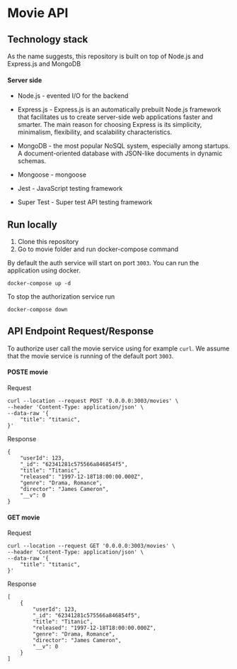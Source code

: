 # Movie API 

## Technology stack

As the name suggests, this repository is built on top of Node.js and Express.js and MongoDB

#### Server side

- Node.js - evented I/O for the backend

- Express.js - Express.js is an automatically prebuilt Node.js framework that facilitates us to create server-side web applications faster and smarter. The main reason   for choosing Express is its simplicity, minimalism, flexibility, and scalability characteristics.

- MongoDB -  the most popular NoSQL system, especially among startups. A document-oriented database with JSON-like documents in dynamic schemas.

- Mongoose - mongoose

- Jest - JavaScript testing framework

- Super Test - Super test API testing framework


## Run locally

1. Clone this repository
1. Go to movie folder and run docker-compose command


By default the auth service will start on port `3003`. You can run the application using docker. 

```
docker-compose up -d
```

To stop the authorization service run

```
docker-compose down
```

## API Endpoint Request/Response
To authorize user call the movie service using for example `curl`. We assume
that the movie service is running of the default port `3003`.


#### POSTE movie
Request

```
curl --location --request POST '0.0.0.0:3003/movies' \
--header 'Content-Type: application/json' \
--data-raw '{
    "title": "titanic",
}'
```

Response

```
{
    "userId": 123,
    "_id": "62341281c575566a846854f5",
    "title": "Titanic",
    "released": "1997-12-18T18:00:00.000Z",
    "genre": "Drama, Romance",
    "director": "James Cameron",
    "__v": 0
}
```

#### GET movie
Request

```
curl --location --request GET '0.0.0.0:3003/movies' \
--header 'Content-Type: application/json' \
--data-raw '{
    "title": "titanic",
}'
```

Response

```
[
    {
        "userId": 123,
        "_id": "62341281c575566a846854f5",
        "title": "Titanic",
        "released": "1997-12-18T18:00:00.000Z",
        "genre": "Drama, Romance",
        "director": "James Cameron",
        "__v": 0
    }
]
```
